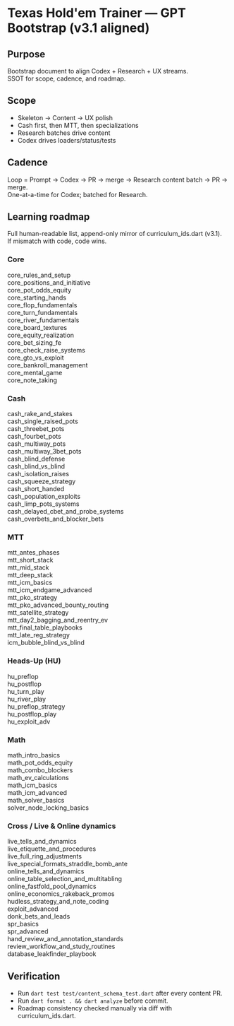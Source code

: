 # Texas Hold'em Trainer — GPT Bootstrap (v3.1 aligned)

## Purpose
Bootstrap document to align Codex + Research + UX streams.  
SSOT for scope, cadence, and roadmap.

## Scope
- Skeleton → Content → UX polish
- Cash first, then MTT, then specializations
- Research batches drive content
- Codex drives loaders/status/tests

## Cadence
Loop = Prompt → Codex → PR → merge → Research content batch → PR → merge.  
One-at-a-time for Codex; batched for Research.

## Learning roadmap
Full human-readable list, append-only mirror of curriculum_ids.dart (v3.1).  
If mismatch with code, code wins.

### Core
core_rules_and_setup  
core_positions_and_initiative  
core_pot_odds_equity  
core_starting_hands  
core_flop_fundamentals  
core_turn_fundamentals  
core_river_fundamentals  
core_board_textures  
core_equity_realization  
core_bet_sizing_fe  
core_check_raise_systems  
core_gto_vs_exploit  
core_bankroll_management  
core_mental_game  
core_note_taking  

### Cash
cash_rake_and_stakes  
cash_single_raised_pots  
cash_threebet_pots  
cash_fourbet_pots  
cash_multiway_pots  
cash_multiway_3bet_pots  
cash_blind_defense  
cash_blind_vs_blind  
cash_isolation_raises  
cash_squeeze_strategy  
cash_short_handed  
cash_population_exploits  
cash_limp_pots_systems  
cash_delayed_cbet_and_probe_systems  
cash_overbets_and_blocker_bets  

### MTT
mtt_antes_phases  
mtt_short_stack  
mtt_mid_stack  
mtt_deep_stack  
mtt_icm_basics  
mtt_icm_endgame_advanced  
mtt_pko_strategy  
mtt_pko_advanced_bounty_routing  
mtt_satellite_strategy  
mtt_day2_bagging_and_reentry_ev  
mtt_final_table_playbooks  
mtt_late_reg_strategy  
icm_bubble_blind_vs_blind  

### Heads-Up (HU)
hu_preflop  
hu_postflop  
hu_turn_play  
hu_river_play  
hu_preflop_strategy  
hu_postflop_play  
hu_exploit_adv  

### Math
math_intro_basics  
math_pot_odds_equity  
math_combo_blockers  
math_ev_calculations  
math_icm_basics  
math_icm_advanced  
math_solver_basics  
solver_node_locking_basics  

### Cross / Live & Online dynamics
live_tells_and_dynamics  
live_etiquette_and_procedures  
live_full_ring_adjustments  
live_special_formats_straddle_bomb_ante  
online_tells_and_dynamics  
online_table_selection_and_multitabling  
online_fastfold_pool_dynamics  
online_economics_rakeback_promos  
hudless_strategy_and_note_coding  
exploit_advanced  
donk_bets_and_leads  
spr_basics  
spr_advanced  
hand_review_and_annotation_standards  
review_workflow_and_study_routines  
database_leakfinder_playbook  

## Verification
- Run `dart test test/content_schema_test.dart` after every content PR.
- Run `dart format . && dart analyze` before commit.
- Roadmap consistency checked manually via diff with curriculum_ids.dart.
